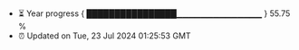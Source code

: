 - ⏳ Year progress { ████████████████▁▁▁▁▁▁▁▁▁▁▁▁▁▁ } 55.75 %
- ⏰ Updated on Tue, 23 Jul 2024 01:25:53 GMT

